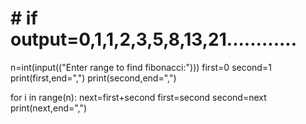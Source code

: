 
# # if output=0,1,1,2,3,5,8,13,21............

n=int(input(("Enter range to find fibonacci:")))
first=0
second=1
print(first,end=",")
print(second,end=",")

for i in range(n):
    next=first+second
    first=second
    second=next
    print(next,end=",")
